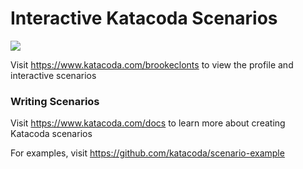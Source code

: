 # Interactive Katacoda Scenarios

[![](http://shields.katacoda.com/katacoda/brookeclonts/count.svg)](https://www.katacoda.com/brookeclonts "Get your profile on Katacoda.com")

Visit https://www.katacoda.com/brookeclonts to view the profile and interactive scenarios

### Writing Scenarios
Visit https://www.katacoda.com/docs to learn more about creating Katacoda scenarios

For examples, visit https://github.com/katacoda/scenario-example
